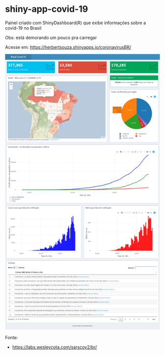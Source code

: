 # shiny-app-covid-19

 Painel criado com ShinyDashboard(R) que exibe informações sobre a covid-19 no Brasil
 
 Obs: está demorando um pouco pra carregar
 
 Acesse em: https://herbertsouza.shinyapps.io/coronavirusBR/

<img src="https://github.com/herbertizidro/coronavirus_shiny_app/blob/master/screenshot.png">

Fonte:

 - https://labs.wesleycota.com/sarscov2/br/

